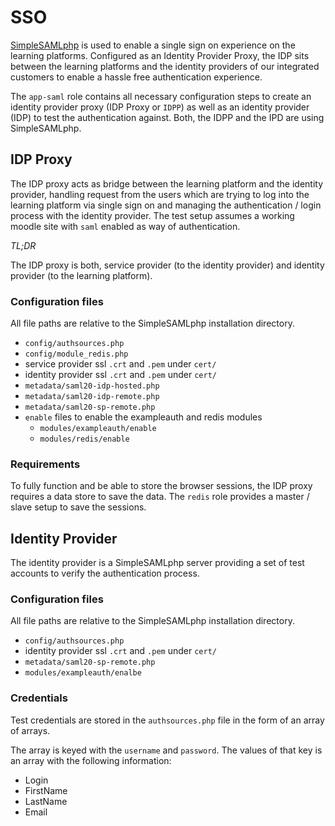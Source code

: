 # SSO

[SimpleSAMLphp](https://simplesamlphp.org/docs/stable/) is used to enable a single sign on experience on the learning platforms. Configured as an Identity Provider Proxy, the IDP sits between the learning platforms and the identity providers of our integrated customers to enable a hassle free authentication experience. 

The `app-saml` role contains all necessary configuration steps to create an identity provider proxy (IDP Proxy or `IDPP`) as well as an identity provider (IDP) to test the authentication against. Both, the IDPP and the IPD are using SimpleSAMLphp.

## IDP Proxy

The IDP proxy acts as bridge between the learning platform and the identity provider, handling request from the users which are trying to log into the learning platform via single sign on and managing the authentication / login process with the identity provider. The test setup assumes a working moodle site with `saml` enabled as way of authentication.

*TL;DR*

The IDP proxy is both, service provider (to the identity provider) and identity provider (to the learning platform).

### Configuration files

All file paths are relative to the SimpleSAMLphp installation directory.

- `config/authsources.php`
- `config/module_redis.php`
- service provider ssl `.crt` and `.pem` under `cert/`
- identity provider ssl `.crt` and `.pem` under `cert/`
- `metadata/saml20-idp-hosted.php`
- `metadata/saml20-idp-remote.php`
- `metadata/saml20-sp-remote.php`
- `enable` files to enable the exampleauth and redis modules
  - `modules/exampleauth/enable`
  - `modules/redis/enable`

### Requirements

To fully function and be able to store the browser sessions, the IDP proxy requires a data store to save the data. The `redis` role provides a master / slave setup to save the sessions. 

## Identity Provider

The identity provider is a SimpleSAMLphp server providing a set of test accounts to verify the authentication process. 

### Configuration files

All file paths are relative to the SimpleSAMLphp installation directory.

- `config/authsources.php`
- identity provider ssl `.crt` and `.pem` under `cert/`
- `metadata/saml20-sp-remote.php`
- `modules/exampleauth/enalbe`

### Credentials

Test credentials are stored in the `authsources.php` file in the form of an array of arrays.

The array is keyed with the `username` and `password`. The values of that key is an array with the following information:

- Login
- FirstName
- LastName
- Email
